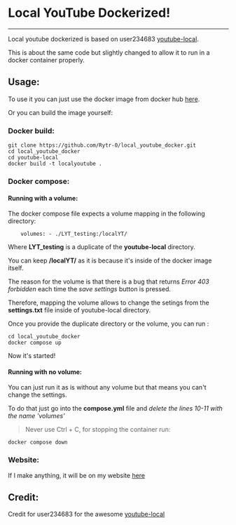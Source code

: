 # Local YouTube Dockerized!

------
Local youtube dockerized is based on user234683 [youtube-local](https://github.com/user234683/youtube-local).

This is about the same code but slightly changed to allow it to run in a docker container properly.

## Usage:

To use it you can just use the docker image from docker hub [here](https://hub.docker.com/repository/docker/rytrx0/localyoutube).

Or you can build the image yourself:

### Docker build:

```
git clone https://github.com/Rytr-0/local_youtube_docker.git
cd local_youtube_docker
cd youtube-local
docker build -t localyoutube .
```

### Docker compose:

#### Running with a volume:

The docker compose file expects a volume mapping in the following directory:

`    volumes:
        - ./LYT_testing:/localYT/`
        
Where **LYT_testing** is a duplicate of the **youtube-local** directory.

You can keep **/localYT/** as it is because it's inside of the docker image itself.

The reason for the volume is that there is a bug that returns *Error 403 forbidden* each time the *save settings* button is pressed.

Therefore, mapping the volume allows to change the setings from the **settings.txt** file inside of youtube-local directory.

Once you provide the duplicate directory or the volume, you can run :
 
```
cd local_youtube_docker
docker compose up
```

Now it's started!

#### Running with no volume:

You can just run it as is without any volume but that means you can't change the settings.

To do that just go into the **compose.yml** file and *delete the lines 10-11 with the name 'volumes'*

> Never use Ctrl + C, for stopping the container run:

`docker compose down`

### Website:

If I make anything, it will be on my website [here](Rytr0.com)

## Credit:

Credit for user234683 for the awesome [youtube-local](https://github.com/user234683/youtube-local) 

